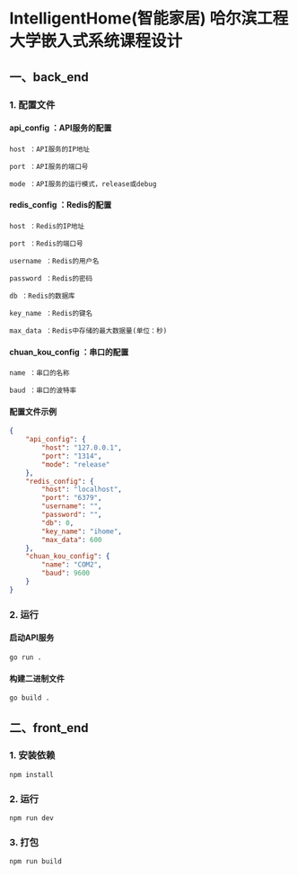 # IntelligentHome(智能家居) 哈尔滨工程大学嵌入式系统课程设计

## 一、back_end

### 1. 配置文件

#### api_config ：API服务的配置
    host ：API服务的IP地址

    port ：API服务的端口号

    mode ：API服务的运行模式，release或debug

#### redis_config ：Redis的配置

    host ：Redis的IP地址

    port ：Redis的端口号

    username ：Redis的用户名

    password ：Redis的密码

    db ：Redis的数据库

    key_name ：Redis的键名

    max_data ：Redis中存储的最大数据量(单位：秒)

#### chuan_kou_config ：串口的配置

    name ：串口的名称

    baud ：串口的波特率

#### 配置文件示例
```json
{
    "api_config": {
        "host": "127.0.0.1",
        "port": "1314",
        "mode": "release"
    },
    "redis_config": {
        "host": "localhost",
        "port": "6379",
        "username": "",
        "password": "",
        "db": 0,
        "key_name": "ihome",
        "max_data": 600
    },
    "chuan_kou_config": {
        "name": "COM2",
        "baud": 9600
    }
}
```

### 2. 运行

#### 启动API服务

```shell
go run .
```
#### 构建二进制文件

```shell
go build .
```

## 二、front_end

### 1. 安装依赖

```shell
npm install
```

### 2. 运行

```shell
npm run dev
``` 

### 3. 打包

```shell
npm run build
``` 
